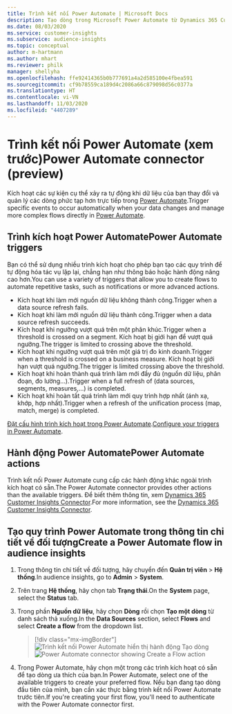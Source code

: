 ```yaml
---
title: Trình kết nối Power Automate | Microsoft Docs
description: Tạo dòng trong Microsoft Power Automate từ Dynamics 365 Customer Insights.
ms.date: 08/03/2020
ms.service: customer-insights
ms.subservice: audience-insights
ms.topic: conceptual
author: m-hartmann
ms.author: mhart
ms.reviewer: philk
manager: shellyha
ms.openlocfilehash: ffe92414365b0b777691a4a2d585100e4fbea591
ms.sourcegitcommit: cf9b78559ca189d4c2086a66c879098d56c0377a
ms.translationtype: HT
ms.contentlocale: vi-VN
ms.lasthandoff: 11/03/2020
ms.locfileid: "4407289"
---
```

# <a name="power-automate-connector-preview"></a><span data-ttu-id="fd767-103">Trình kết nối Power Automate (xem trước)</span><span class="sxs-lookup"><span data-stu-id="fd767-103">Power Automate connector (preview)</span></span>

<span data-ttu-id="fd767-104">Kích hoạt các sự kiện cụ thể xảy ra tự động khi dữ liệu của bạn thay đổi và quản lý các dòng phức tạp hơn trực tiếp trong [Power Automate](https://flow.microsoft.com/).</span><span class="sxs-lookup"><span data-stu-id="fd767-104">Trigger specific events to occur automatically when your data changes and manage more complex flows directly in [Power Automate](https://flow.microsoft.com/).</span></span>

## <a name="power-automate-triggers"></a><span data-ttu-id="fd767-105">Trình kích hoạt Power Automate</span><span class="sxs-lookup"><span data-stu-id="fd767-105">Power Automate triggers</span></span>

<span data-ttu-id="fd767-106">Bạn có thể sử dụng nhiều trình kích hoạt cho phép bạn tạo các quy trình để tự động hóa tác vụ lặp lại, chẳng hạn như thông báo hoặc hành động nâng cao hơn.</span><span class="sxs-lookup"><span data-stu-id="fd767-106">You can use a variety of triggers that allow you to create flows to automate repetitive tasks, such as notifications or more advanced actions.</span></span> 

- <span data-ttu-id="fd767-107">Kích hoạt khi làm mới nguồn dữ liệu không thành công.</span><span class="sxs-lookup"><span data-stu-id="fd767-107">Trigger when a data source refresh fails.</span></span> 
- <span data-ttu-id="fd767-108">Kích hoạt khi làm mới nguồn dữ liệu thành công.</span><span class="sxs-lookup"><span data-stu-id="fd767-108">Trigger when a data source refresh succeeds.</span></span>
- <span data-ttu-id="fd767-109">Kích hoạt khi ngưỡng vượt quá trên một phân khúc.</span><span class="sxs-lookup"><span data-stu-id="fd767-109">Trigger when a threshold is crossed on a segment.</span></span> <span data-ttu-id="fd767-110">Kích hoạt bị giới hạn để vượt quá ngưỡng.</span><span class="sxs-lookup"><span data-stu-id="fd767-110">The trigger is limited to crossing above the threshold.</span></span>
- <span data-ttu-id="fd767-111">Kích hoạt khi ngưỡng vượt quá trên một giá trị đo kinh doanh.</span><span class="sxs-lookup"><span data-stu-id="fd767-111">Trigger when a threshold is crossed on a business measure.</span></span> <span data-ttu-id="fd767-112">Kích hoạt bị giới hạn vượt quá ngưỡng.</span><span class="sxs-lookup"><span data-stu-id="fd767-112">The trigger is limited crossing above the threshold.</span></span>
- <span data-ttu-id="fd767-113">Kích hoạt khi hoàn thành quá trình làm mới đầy đủ (nguồn dữ liệu, phân đoạn, đo lường...).</span><span class="sxs-lookup"><span data-stu-id="fd767-113">Trigger when a full refresh of (data sources, segments, measures,...) is completed.</span></span>
- <span data-ttu-id="fd767-114">Kích hoạt khi hoàn tất quá trình làm mới quy trình hợp nhất (ánh xạ, khớp, hợp nhất).</span><span class="sxs-lookup"><span data-stu-id="fd767-114">Trigger when a refresh of the unification process (map, match, merge) is completed.</span></span>

<span data-ttu-id="fd767-115">[Đặt cấu hình trình kích hoạt trong Power Automate](https://flow.microsoft.com/connectors/shared_customerinsights/dynamics-365-customer-insights-connector/).</span><span class="sxs-lookup"><span data-stu-id="fd767-115">[Configure your triggers in Power Automate](https://flow.microsoft.com/connectors/shared_customerinsights/dynamics-365-customer-insights-connector/).</span></span>

## <a name="power-automate-actions"></a><span data-ttu-id="fd767-116">Hành động Power Automate</span><span class="sxs-lookup"><span data-stu-id="fd767-116">Power Automate actions</span></span>
<span data-ttu-id="fd767-117">Trình kết nối Power Automate cung cấp các hành động khác ngoài trình kích hoạt có sẵn.</span><span class="sxs-lookup"><span data-stu-id="fd767-117">The Power Automate connector provides other actions than the available triggers.</span></span> <span data-ttu-id="fd767-118">Để biết thêm thông tin, xem [Dynamics 365 Customer Insights Connector](https://docs.microsoft.com/connectors/customerinsights/).</span><span class="sxs-lookup"><span data-stu-id="fd767-118">For more information, see the [Dynamics 365 Customer Insights Connector](https://docs.microsoft.com/connectors/customerinsights/).</span></span>

## <a name="create-a-power-automate-flow-in-audience-insights"></a><span data-ttu-id="fd767-119">Tạo quy trình Power Automate trong thông tin chi tiết về đối tượng</span><span class="sxs-lookup"><span data-stu-id="fd767-119">Create a Power Automate flow in audience insights</span></span>

1. <span data-ttu-id="fd767-120">Trong thông tin chi tiết về đối tượng, hãy chuyển đến **Quản trị viên** > **Hệ thống**.</span><span class="sxs-lookup"><span data-stu-id="fd767-120">In audience insights, go to **Admin** > **System**.</span></span>

1. <span data-ttu-id="fd767-121">Trên trang **Hệ thống**, hãy chọn tab **Trạng thái**.</span><span class="sxs-lookup"><span data-stu-id="fd767-121">On the **System** page, select the **Status** tab.</span></span>

1. <span data-ttu-id="fd767-122">Trong phần **Nguồn dữ liệu**, hãy chọn **Dòng** rồi chọn **Tạo một dòng** từ danh sách thả xuống.</span><span class="sxs-lookup"><span data-stu-id="fd767-122">In the **Data Sources** section, select **Flows** and select **Create a flow** from the dropdown list.</span></span>
   > [!div class="mx-imgBorder"]
   > <span data-ttu-id="fd767-123">![Trình kết nối Power Automate hiển thị hành động Tạo dòng](media/power-automate-connector-create-flow.png "Trình kết nối Power Automate hiển thị hành động Tạo dòng")</span><span class="sxs-lookup"><span data-stu-id="fd767-123">![Power Automate connector showing Create a Flow action](media/power-automate-connector-create-flow.png "Power Automate connector showing Create a Flow action")</span></span>

1. <span data-ttu-id="fd767-124">Trong Power Automate, hãy chọn một trong các trình kích hoạt có sẵn để tạo dòng ưa thích của bạn.</span><span class="sxs-lookup"><span data-stu-id="fd767-124">In Power Automate, select one of the available triggers to create your preferred flow.</span></span> <span data-ttu-id="fd767-125">Nếu bạn đang tạo dòng đầu tiên của mình, bạn cần xác thực bằng trình kết nối Power Automate trước tiên.</span><span class="sxs-lookup"><span data-stu-id="fd767-125">If you're creating your first flow, you'll need to authenticate with the Power Automate connector first.</span></span>
